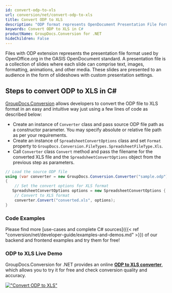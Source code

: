 ```yaml
---
id: convert-odp-to-xls
url: conversion/net/convert-odp-to-xls
title: Convert ODP to XLS
description: "ODP format represents OpenDocument Presentation File Format with .odp extension. Learn how to convert ODP to XLS file programmatically in C# language using GroupDocs.Conversion for .NET library."
keywords: Convert ODP to XLS in C#
productName: GroupDocs.Conversion for .NET
hideChildren: False
---
```


Files with ODP extension represents the presentation file format used by OpenOffice.org in the OASIS OpenDocument standard. A presentation file is a collection of slides where each slide can comprise text, images, formatting, animations, and other media. These slides are presented to an audience in the form of slideshows with custom presentation settings.

## Steps to convert ODP to XLS in C#

[GroupDocs.Conversion](https://products.groupdocs.com/conversion/net) allows developers to convert the ODP file to XLS format in an easy and intuitive way just using a few lines of code as described below:

* Create an instance of `Converter` class and pass source ODP file path as a constructor parameter. You may specify absolute or relative file path as per your requirements. 
* Create an instance of `SpreadsheetConvertOptions` class and set `Format` property to `GroupDocs.Conversion.FileTypes.SpreadsheetFileType.Xls`.
* Call `Converter` class `Convert` method and pass the filename for the converted XLS file and the `SpreadsheetConvertOptions` object from the previous step as parameters.

```csharp
// Load the source ODP file
using (var converter = new GroupDocs.Conversion.Converter("sample.odp"))
{
    // Set the convert options for XLS format
   SpreadsheetConvertOptions options = new SpreadsheetConvertOptions { Format = GroupDocs.Conversion.FileTypes.SpreadsheetFileType.Xls };
    // Convert to XLS format
    converter.Convert("converted.xls", options);
}
```

### Code Examples

Please find more [use-cases and complete C# sources]({{< ref "conversion/net/developer-guide/examples-and-demos.md" >}}) of our backend and frontend examples and try them for free!

### ODP to XLS Live Demo

GroupDocs.Conversion for .NET provides an online [**ODP to XLS converter**](https://products.groupdocs.app/conversion/odp-to-xls), which allows you to try it for free and check conversion quality and accuracy.

[!["Convert ODP to XLS"](conversion/net/images/convert-to-xls/convert-odp-to-xls.png)](https://products.groupdocs.app/conversion/odp-to-xls)